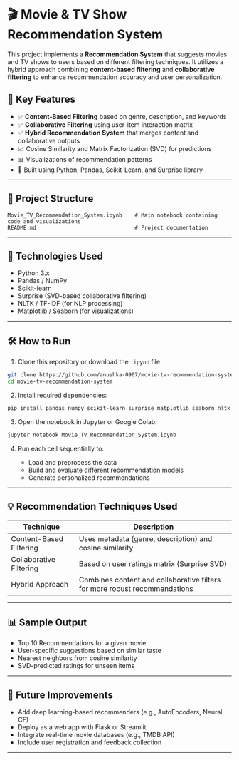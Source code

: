 # 🎬 Movie & TV Show Recommendation System

This project implements a **Recommendation System** that suggests movies and TV shows to users based on different filtering techniques. It utilizes a hybrid approach combining **content-based filtering** and **collaborative filtering** to enhance recommendation accuracy and user personalization.

## 📌 Key Features

* ✅ **Content-Based Filtering** based on genre, description, and keywords
* ✅ **Collaborative Filtering** using user-item interaction matrix
* ✅ **Hybrid Recommendation System** that merges content and collaborative outputs
* 📈 Cosine Similarity and Matrix Factorization (SVD) for predictions
* 📊 Visualizations of recommendation patterns
* 🧠 Built using Python, Pandas, Scikit-Learn, and Surprise library

---

## 📂 Project Structure

```
Movie_TV_Recommendation_System.ipynb    # Main notebook containing code and visualizations
README.md                               # Project documentation
```

---

## 🧰 Technologies Used

* Python 3.x
* Pandas / NumPy
* Scikit-learn
* Surprise (SVD-based collaborative filtering)
* NLTK / TF-IDF (for NLP processing)
* Matplotlib / Seaborn (for visualizations)

---

## 🛠️ How to Run

1. Clone this repository or download the `.ipynb` file:

```bash
git clone https://github.com/anushka-0907/movie-tv-recommendation-system.git
cd movie-tv-recommendation-system
```

2. Install required dependencies:

```bash
pip install pandas numpy scikit-learn surprise matplotlib seaborn nltk
```

3. Open the notebook in Jupyter or Google Colab:

```bash
jupyter notebook Movie_TV_Recommendation_System.ipynb
```

4. Run each cell sequentially to:

   * Load and preprocess the data
   * Build and evaluate different recommendation models
   * Generate personalized recommendations

---

## 💡 Recommendation Techniques Used

| Technique               | Description                                                                |
| ----------------------- | -------------------------------------------------------------------------- |
| Content-Based Filtering | Uses metadata (genre, description) and cosine similarity                   |
| Collaborative Filtering | Based on user ratings matrix (Surprise SVD)                                |
| Hybrid Approach         | Combines content and collaborative filters for more robust recommendations |

---

## 📊 Sample Output

* Top 10 Recommendations for a given movie
* User-specific suggestions based on similar taste
* Nearest neighbors from cosine similarity
* SVD-predicted ratings for unseen items

---

## 🚀 Future Improvements

* Add deep learning-based recommenders (e.g., AutoEncoders, Neural CF)
* Deploy as a web app with Flask or Streamlit
* Integrate real-time movie databases (e.g., TMDB API)
* Include user registration and feedback collection

---
